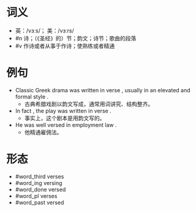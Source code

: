 # 词义
- 英：/vɜːs/； 美：/vɜːrs/
- #n 诗；（《圣经》的）节；韵文；诗节；歌曲的段落
- #v 作诗或者从事于作诗；使熟练或者精通
# 例句
- Classic Greek drama was written in verse , usually in an elevated and formal style .
	- 古典希腊戏剧以韵文写成，通常用词讲究、结构整齐。
- In fact , the play was written in verse .
	- 事实上，这个剧本是用韵文写的。
- He was well versed in employment law .
	- 他精通雇佣法。
# 形态
- #word_third verses
- #word_ing versing
- #word_done versed
- #word_pl verses
- #word_past versed

